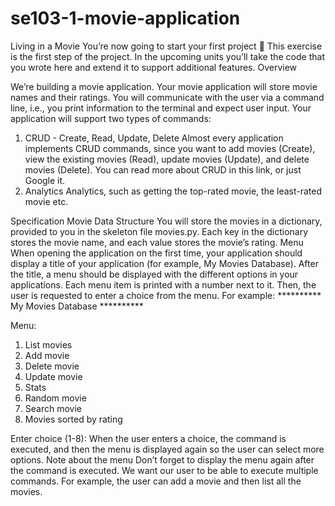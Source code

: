 # se103-1-movie-application

Living in a Movie
You’re now going to start your first project 🎊
This exercise is the first step of the project. In the upcoming units you’ll take the code that you wrote here and extend it to support additional features.
Overview

We’re building a movie application. Your movie application will store movie names and their ratings.
You will communicate with the user via a command line, i.e., you print information to the terminal and expect user input.
Your application will support two types of commands:
1. CRUD - Create, Read, Update, Delete
Almost every application implements CRUD commands, since you want to add movies (Create), view the existing movies (Read), update movies (Update), and delete movies (Delete).
You can read more about CRUD in this link, or just Google it.
2. Analytics
Analytics, such as getting the top-rated movie, the least-rated movie etc.

Specification
Movie Data Structure
You will store the movies in a dictionary, provided to you in the skeleton file movies.py. Each key in the dictionary stores the movie name, and each value stores the movie’s rating.
Menu
When opening the application on the first time, your application should display a title of your application (for example, My Movies Database).
After the title, a menu should be displayed with the different options in your applications. Each menu item is printed with a number next to it. Then, the user is requested to enter a choice from the menu.
For example:
********** My Movies Database **********

Menu:
1. List movies
2. Add movie
3. Delete movie
4. Update movie
5. Stats
6. Random movie
7. Search movie
8. Movies sorted by rating

Enter choice (1-8): 
When the user enters a choice, the command is executed, and then the menu is displayed again so the user can select more options.
Note about the menu
Don’t forget to display the menu again after the command is executed. We want our user to be able to execute multiple commands.
For example, the user can add a movie and then list all the movies.
